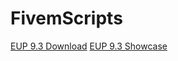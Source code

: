 # FivemScripts

<a id="raw-url" href="https://drive.google.com/u/0/uc?export=download&confirm=iSU9&id=1arQ3ETlqkOTFjq20dSy9VBGV_MNnl2K0">EUP 9.3 Download</a>
<a id="raw-url" href="https://www.youtube.com/watch?v=4l-qKxfEdZY">EUP 9.3 Showcase</a>

